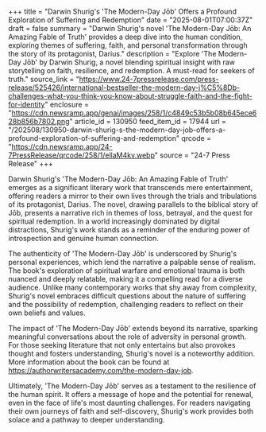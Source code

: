 +++
title = "Darwin Shurig's 'The Modern-Day Jōb' Offers a Profound Exploration of Suffering and Redemption"
date = "2025-08-01T07:00:37Z"
draft = false
summary = "Darwin Shurig's novel 'The Modern-Day Jōb: An Amazing Fable of Truth' provides a deep dive into the human condition, exploring themes of suffering, faith, and personal transformation through the story of its protagonist, Darius."
description = "Explore 'The Modern-Day Jōb' by Darwin Shurig, a novel blending spiritual insight with raw storytelling on faith, resilience, and redemption. A must-read for seekers of truth."
source_link = "https://www.24-7pressrelease.com/press-release/525426/international-bestseller-the-modern-day-j%C5%8Db-challenges-what-you-think-you-know-about-struggle-faith-and-the-fight-for-identity"
enclosure = "https://cdn.newsramp.app/genai/images/258/1/c4849c53b5b08b645ece628b856b7802.png"
article_id = 130950
feed_item_id = 17944
url = "/202508/130950-darwin-shurig-s-the-modern-day-job-offers-a-profound-exploration-of-suffering-and-redemption"
qrcode = "https://cdn.newsramp.app/24-7PressRelease/qrcode/258/1/ellaM4kv.webp"
source = "24-7 Press Release"
+++

<p>Darwin Shurig's 'The Modern-Day Jōb: An Amazing Fable of Truth' emerges as a significant literary work that transcends mere entertainment, offering readers a mirror to their own lives through the trials and tribulations of its protagonist, Darius. The novel, drawing parallels to the biblical story of Jōb, presents a narrative rich in themes of loss, betrayal, and the quest for spiritual redemption. In a world increasingly dominated by digital distractions, Shurig's work stands as a reminder of the enduring power of introspection and genuine human connection.</p><p>The authenticity of 'The Modern-Day Jōb' is underscored by Shurig's personal experiences, which lend the narrative a palpable sense of realism. The book's exploration of spiritual warfare and emotional trauma is both nuanced and deeply relatable, making it a compelling read for a diverse audience. Unlike many contemporary works that shy away from complexity, Shurig's novel embraces difficult questions about the nature of suffering and the possibility of redemption, challenging readers to reflect on their own beliefs and values.</p><p>The impact of 'The Modern-Day Jōb' extends beyond its narrative, sparking meaningful conversations about the role of adversity in personal growth. For those seeking literature that not only entertains but also provokes thought and fosters understanding, Shurig's novel is a noteworthy addition. More information about the book can be found at <a href='https://authorwritersacademy.com/the-modern-day-job' rel='nofollow' target='_blank'>https://authorwritersacademy.com/the-modern-day-job</a>.</p><p>Ultimately, 'The Modern-Day Jōb' serves as a testament to the resilience of the human spirit. It offers a message of hope and the potential for renewal, even in the face of life's most daunting challenges. For readers navigating their own journeys of faith and self-discovery, Shurig's work provides both solace and a pathway to deeper understanding.</p>